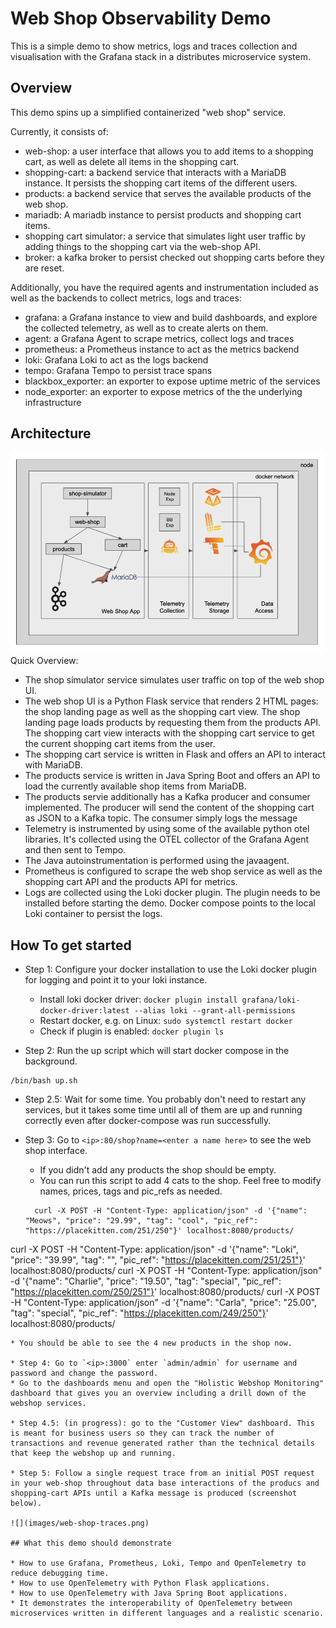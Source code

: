 # Web Shop Observability Demo

This is a simple demo to show metrics, logs and traces collection and visualisation with the Grafana stack in a distributes microservice system.

## Overview

This demo spins up a simplified containerized "web shop" service.

Currently, it consists of:
* web-shop: a user interface that allows you to add items to a shopping cart, as well as delete all items in the shopping cart.
* shopping-cart: a backend service that interacts with a MariaDB instance. It persists the shopping cart items of the different users.
* products: a backend service that serves the available products of the web shop.
* mariadb: A mariadb instance to persist products and shopping cart items.
* shopping cart simulator: a service that simulates light user traffic by adding things to the shopping cart via the web-shop API.
* broker: a kafka broker to persist checked out shopping carts before they are reset.

Additionally, you have the required agents and instrumentation included as well as the backends to collect metrics, logs and traces:
* grafana: a Grafana instance to view and build dashboards, and explore the collected telemetry, as well as to create alerts on them. 
* agent: a Grafana Agent to scrape metrics, collect logs and traces
* prometheus: a Prometheus instance to act as the metrics backend
* loki: Grafana Loki to act as the logs backend
* tempo: Grafana Tempo to persist trace spans
* blackbox_exporter: an exporter to expose uptime metric of the services
* node_exporter: an exporter to expose metrics of the the underlying infrastructure

## Architecture
![](images/web-shop-architecture.png)
Quick Overview:
* The shop simulator service simulates user traffic on top of the web shop UI.
* The web shop UI is a Python Flask service that renders 2 HTML pages: the shop landing page as well as the shopping cart view. The shop landing page loads products by requesting them from the products API. The shopping cart view interacts with the shopping cart service to get the current shopping cart items from the user.
* The shopping cart service is written in Flask and offers an API to interact with MariaDB.
* The products service is written in Java Spring Boot and offers an API to load the currently available shop items from MariaDB.
* The products servie additionally has a Kafka producer and consumer implemented. The producer will send the content of the shopping cart as JSON to a Kafka topic. The consumer simply logs the message
* Telemetry is instrumented by using some of the available python otel libraries. It's collected using the OTEL collector of the Grafana Agent and then sent to Tempo.
* The Java autoinstrumentation is performed using the javaagent.
* Prometheus is configured to scrape the web shop service as well as the shopping cart API and the products API for metrics.
* Logs are collected using the Loki docker plugin. The plugin needs to be installed before starting the demo. Docker compose points to the local Loki container to persist the logs.

## How To get started

* Step 1: Configure your docker installation to use the Loki docker plugin for logging and point it to your loki instance.
  * Install loki docker driver: ```docker plugin install grafana/loki-docker-driver:latest --alias loki --grant-all-permissions```
  * Restart docker, e.g. on Linux: ```sudo systemctl restart docker```
  * Check if plugin is enabled: ```docker plugin ls```

* Step 2: Run the up script which will start docker compose in the background.
```
/bin/bash up.sh
```

* Step 2.5: Wait for some time. You probably don't need to restart any services, but it takes some time until all of them are up and running correctly even after docker-compose was run successfully.

* Step 3: Go to `<ip>:80/shop?name=<enter a name here>` to see the web shop interface.
  * If you didn't add any products the shop should be empty.
  * You can run this script to add 4 cats to the shop. Feel free to modify names, prices, tags and pic_refs as needed.
  ```
    curl -X POST -H "Content-Type: application/json" -d '{"name": "Meows", "price": "29.99", "tag": "cool", "pic_ref": "https://placekitten.com/251/250"}' localhost:8080/products/
curl -X POST -H "Content-Type: application/json" -d '{"name": "Loki", "price": "39.99", "tag": "", "pic_ref": "https://placekitten.com/251/251"}' localhost:8080/products/
curl -X POST -H "Content-Type: application/json" -d '{"name": "Charlie", "price": "19.50", "tag": "special", "pic_ref": "https://placekitten.com/250/251"}' localhost:8080/products/
curl -X POST -H "Content-Type: application/json" -d '{"name": "Carla", "price": "25.00", "tag": "special", "pic_ref": "https://placekitten.com/249/250"}' localhost:8080/products/
  ```
  * You should be able to see the 4 new products in the shop now.

* Step 4: Go to `<ip>:3000` enter `admin/admin` for username and password and change the password.
  * Go to the dashboards menu and open the "Holistic Webshop Monitoring" dashboard that gives you an overview including a drill down of the webshop services.

* Step 4.5: (in progress): go to the "Customer View" dashboard. This is meant for business users so they can track the number of transactions and revenue generated rather than the technical details that keep the webshop up and running.

* Step 5: Follow a single request trace from an initial POST request in your web-shop throughout data base interactions of the producs and shopping-cart APIs until a Kafka message is produced (screenshot below).

![](images/web-shop-traces.png)

## What this demo should demonstrate

* How to use Grafana, Prometheus, Loki, Tempo and OpenTelemetry to reduce debugging time.
* How to use OpenTelemetry with Python Flask applications.
* How to use OpenTelemetry with Java Spring Boot applications.
* It demonstrates the interoperability of OpenTelemetry between microservices written in different languages and a realistic scenario.
